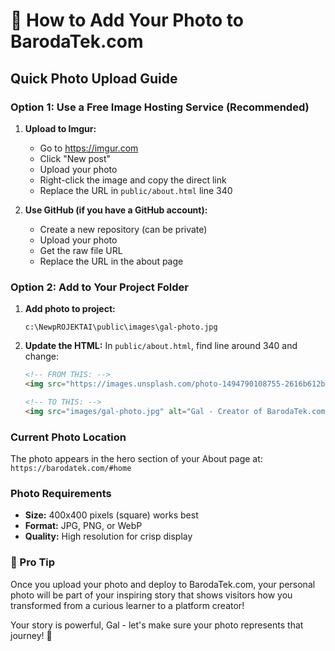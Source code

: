 # 📸 How to Add Your Photo to BarodaTek.com

## Quick Photo Upload Guide

### Option 1: Use a Free Image Hosting Service (Recommended)

1. **Upload to Imgur:**
   - Go to https://imgur.com
   - Click "New post" 
   - Upload your photo
   - Right-click the image and copy the direct link
   - Replace the URL in `public/about.html` line 340

2. **Use GitHub (if you have a GitHub account):**
   - Create a new repository (can be private)
   - Upload your photo
   - Get the raw file URL
   - Replace the URL in the about page

### Option 2: Add to Your Project Folder

1. **Add photo to project:**
   ```
   c:\NewpROJEKTAI\public\images\gal-photo.jpg
   ```

2. **Update the HTML:**
   In `public/about.html`, find line around 340 and change:
   ```html
   <!-- FROM THIS: -->
   <img src="https://images.unsplash.com/photo-1494790108755-2616b612b0e0?w=400&h=400&fit=crop&crop=face" alt="Gal - Creator of BarodaTek.com" class="profile-image mb-4">
   
   <!-- TO THIS: -->
   <img src="images/gal-photo.jpg" alt="Gal - Creator of BarodaTek.com" class="profile-image mb-4">
   ```

### Current Photo Location
The photo appears in the hero section of your About page at:
`https://barodatek.com/#home`

### Photo Requirements
- **Size:** 400x400 pixels (square) works best
- **Format:** JPG, PNG, or WebP
- **Quality:** High resolution for crisp display

### 🎯 Pro Tip
Once you upload your photo and deploy to BarodaTek.com, your personal photo will be part of your inspiring story that shows visitors how you transformed from a curious learner to a platform creator!

Your story is powerful, Gal - let's make sure your photo represents that journey! 🌟